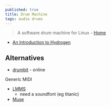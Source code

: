 ```yaml
---
published: true
title: Drum Machine
tags: audio drums
---
```

> A software drum machine for Linux - [Home](http://hydrogen-music.org/screenshots/)

- [An Introduction to Hydrogen](https://www.linuxjournal.com/article/7846)

## Alternatives
- [drumbit](https://drumbit.app/) - online

Generic MIDI
- [LMMS](https://sourceforge.net/projects/lmms/)
	- need a soundfont (eg titanic)
- [Muse](https://github.com/muse-sequencer/muse)


